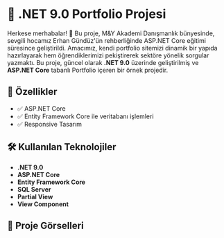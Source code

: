 # 🚀 .NET 9.0 Portfolio Projesi

Herkese merhabalar! 👋 Bu proje, M&Y Akademi Danışmanlık bünyesinde, sevgili hocamız Erhan Gündüz'ün rehberliğinde ASP.NET Core eğitimi süresince geliştirildi. Amacımız, kendi portfolio sitemizi dinamik bir yapıda hazırlayarak hem öğrendiklerimizi pekiştirerek sektöre yönelik sorgular yazmaktı.
Bu proje, güncel olarak **.NET 9.0** üzerinde geliştirilmiş ve **ASP.NET Core** tabanlı Portfolio içeren bir örnek projedir.

## 📌 Özellikler

- ✅ ASP.NET Core
- ✅ Entity Framework Core ile veritabanı işlemleri
- ✅ Responsive Tasarım

## 🛠 Kullanılan Teknolojiler

- **.NET 9.0**
- **ASP.NET Core**
- **Entity Framework Core**
- **SQL Server**
- **Partial View**
- **View Component**

## 📸 Proje Görselleri


